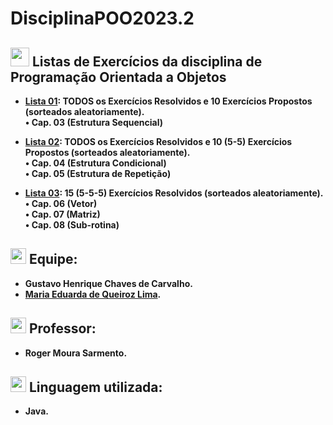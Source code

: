 # DisciplinaPOO2023.2

## <img src="https://media.giphy.com/media/gjrOAylhpZm3dLnO5J/giphy.gif" width="30"><b> Listas de Exercícios da disciplina de Programação Orientada a Objetos

- [Lista 01](https://github.com/GustavoHenrique07/DisciplinaPOO2023.2/tree/main/Lista01): TODOS os Exercícios Resolvidos e 10 Exercícios Propostos (sorteados aleatoriamente). <br>
 • Cap. 03 (Estrutura Sequencial)

- [Lista 02](https://github.com/GustavoHenrique07/DisciplinaPOO2023.2/tree/main/Lista02): TODOS os Exercícios Resolvidos  e 10 (5-5) Exercícios Propostos (sorteados aleatoriamente).<br>
   • Cap. 04 (Estrutura Condicional) <br>
   • Cap. 05 (Estrutura de Repetição) <br>

- [Lista 03](https://github.com/GustavoHenrique07/DisciplinaPOO2023.2/tree/main/Lista03): 15 (5-5-5) Exercícios Resolvidos (sorteados aleatoriamente).<br>
   • Cap. 06 (Vetor) <br>
   • Cap. 07 (Matriz) <br>
   • Cap. 08 (Sub-rotina)<br>

##  <img src="https://media.giphy.com/media/iY8CRBdQXODJSCERIr/giphy.gif" width="25"><b> Equipe:
- Gustavo Henrique Chaves de Carvalho.
- [Maria Eduarda de Queiroz Lima](https://github.com/MEduardaQueiroz/MEduardaQueiroz).

##  <img src="https://media.giphy.com/media/iY8CRBdQXODJSCERIr/giphy.gif" width="25"><b> Professor:
- Roger Moura Sarmento.

##  <img src="https://media.giphy.com/media/iY8CRBdQXODJSCERIr/giphy.gif" width="25"><b> Linguagem utilizada:
- Java.
